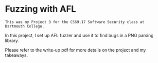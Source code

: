 # Fuzzing with AFL
`This was my Project 3 for the CS69.17 Software Security class at Dartmouth College.`

In this project, I set up AFL fuzzer and use it to find bugs in a PNG parsing library.

Please refer to the write-up pdf for more details on the project and my takeaways.
